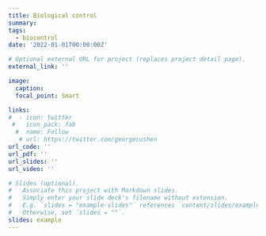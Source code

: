 ```yaml
---
title: Biological control
summary: 
tags:
  - biocontrol
date: '2022-01-01T00:00:00Z'

# Optional external URL for project (replaces project detail page).
external_link: ''

image:
  caption: 
  focal_point: Smart

links:
#  - icon: twitter
 #   icon_pack: fab
  #  name: Follow
   # url: https://twitter.com/georgecushen
url_code: ''
url_pdf: ''
url_slides: ''
url_video: ''

# Slides (optional).
#   Associate this project with Markdown slides.
#   Simply enter your slide deck's filename without extension.
#   E.g. `slides = "example-slides"` references `content/slides/example-slides.md`.
#   Otherwise, set `slides = ""`.
slides: example
---
```



